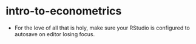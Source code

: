 # intro-to-econometrics

- For the love of all that is holy, make sure your RStudio is configured to autosave on editor losing focus.


